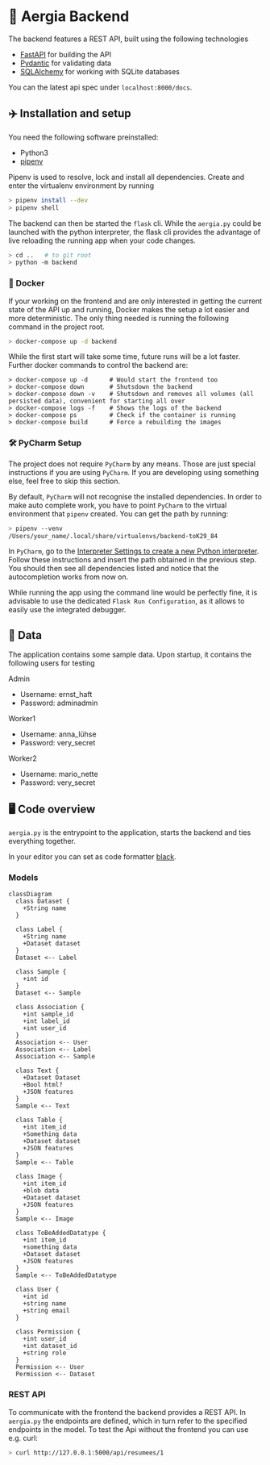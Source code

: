 # 🦥 Aergia Backend 

The backend features a REST API, built using the following technologies

- [FastAPI](https://fastapi.tiangolo.com) for building the API
- [Pydantic](https://pydantic-docs.helpmanual.io) for validating data
- [SQLAlchemy](https://www.sqlalchemy.org/) for working with SQLite databases

You can the latest api spec under `localhost:8000/docs`.

## ✈️ Installation and setup 

You need the following software preinstalled:

* Python3
* [pipenv](https://pipenv.pypa.io/en/latest/install/#installing-pipenv)

Pipenv is used to resolve, lock and install all dependencies. Create and enter the virtualenv environment by running 

```bash
> pipenv install --dev
> pipenv shell
```

The backend can then be started the `flask` cli. While the `aergia.py` could be launched with the python interpreter, the
flask cli provides the advantage of live reloading the running app when your code changes.

```bash
> cd ..   # to git root
> python -m backend
```

### 🐳 Docker

If your working on the frontend and are only interested in getting the current state of the API up and running, Docker
makes the setup a lot easier and more deterministic. The only thing needed is running the following command in the project root.

```bash
> docker-compose up -d backend
```

While the first start will take some time, future runs will be a lot faster. Further docker commands to control the backend are:

```
> docker-compose up -d      # Would start the frontend too
> docker-compose down       # Shutsdown the backend
> docker-compose down -v    # Shutsdown and removes all volumes (all persisted data), convenient for starting all over
> docker-compose logs -f    # Shows the logs of the backend
> docker-compose ps         # Check if the container is running
> docker-compose build      # Force a rebuilding the images
```


### 🛠 PyCharm Setup

The project does not require `PyCharm` by any means. Those are just special instructions if you are using `PyCharm`. If you are
developing using something else, feel free to skip this section.

By default, `PyCharm` will not recognise the installed dependencies. In order to make auto complete work,
you have to point `PyCharm` to the virtual environment that `pipenv` created. You can get the path by running:

```bash
> pipenv --venv
/Users/your_name/.local/share/virtualenvs/backend-toK29_84
```

In `PyCharm`, go to the [Interpreter Settings to create a new Python interpreter](https://www.jetbrains.com/help/pycharm/configuring-python-interpreter.html#add-existing-interpreter).
Follow these instructions and insert the path obtained in the previous step. You should then see all dependencies listed
and notice that the autocompletion works from now on.

While running the app using the command line would be perfectly fine, it is advisable to use the dedicated `Flask Run Configuration`,
as it allows to easily use the integrated debugger. 


## 💽 Data 

The application contains some sample data. Upon startup, it contains the following users for testing

Admin
- Username: ernst_haft
- Password: adminadmin

Worker1
- Username: anna_lühse
- Password: very_secret

Worker2
- Username: mario_nette
- Password: very_secret


## 🖥 Code overview

`aergia.py` is the entrypoint to the application, starts the backend and ties everything together.

In your editor you can set as code formatter [black](https://github.com/psf/black).

### Models

```mermaid
classDiagram
  class Dataset {
    +String name
  }

  class Label {
    +String name
    +Dataset dataset
  }
  Dataset <-- Label

  class Sample {
    +int id
  }
  Dataset <-- Sample

  class Association {
    +int sample_id
    +int label_id
    +int user_id
  }
  Association <-- User
  Association <-- Label
  Association <-- Sample

  class Text {
    +Dataset Dataset
    +Bool html?
    +JSON features
  }
  Sample <-- Text

  class Table {
    +int item_id
    +Something data
    +Dataset dataset
    +JSON features
  }
  Sample <-- Table

  class Image {
    +int item_id
    +blob data
    +Dataset dataset
    +JSON features
  }
  Sample <-- Image

  class ToBeAddedDatatype {
    +int item_id
    +something data
    +Dataset dataset
    +JSON features
  }
  Sample <-- ToBeAddedDatatype

  class User {
    +int id
    +string name
    +string email
  }

  class Permission {
    +int user_id
    +int dataset_id
    +string role
  }
  Permission <-- User
  Permission <-- Dataset
```

### REST API

To communicate with the frontend the backend provides a REST API.
In `aergia.py` the endpoints are defined, which in turn refer to the specified endpoints in the model.
To test the Api without the frontend you can use e.g. curl:

```bash
> curl http://127.0.0.1:5000/api/resumees/1
```
